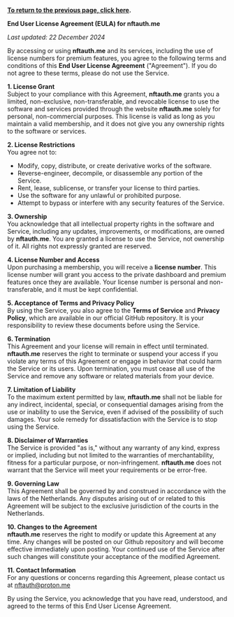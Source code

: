 **[To return to the previous page, click here](https://github.com/nftauthme/multi-chain-token-tracker/).**

**End User License Agreement (EULA) for nftauth.me**

_Last updated: 22 December 2024_

By accessing or using **nftauth.me** and its services, including the use of license numbers for premium features, you agree to the following terms and conditions of this **End User License Agreement** ("Agreement"). If you do not agree to these terms, please do not use the Service.

**1. License Grant**  
Subject to your compliance with this Agreement, **nftauth.me** grants you a limited, non-exclusive, non-transferable, and revocable license to use the software and services provided through the website **nftauth.me** solely for personal, non-commercial purposes. This license is valid as long as you maintain a valid membership, and it does not give you any ownership rights to the software or services.

**2. License Restrictions**  
You agree not to:  
- Modify, copy, distribute, or create derivative works of the software.  
- Reverse-engineer, decompile, or disassemble any portion of the Service.  
- Rent, lease, sublicense, or transfer your license to third parties.  
- Use the software for any unlawful or prohibited purpose.  
- Attempt to bypass or interfere with any security features of the Service.  

**3. Ownership**  
You acknowledge that all intellectual property rights in the software and Service, including any updates, improvements, or modifications, are owned by **nftauth.me**. You are granted a license to use the Service, not ownership of it. All rights not expressly granted are reserved.

**4. License Number and Access**  
Upon purchasing a membership, you will receive a **license number**. This license number will grant you access to the private dashboard and premium features once they are available. Your license number is personal and non-transferable, and it must be kept confidential.

**5. Acceptance of Terms and Privacy Policy**  
By using the Service, you also agree to the **Terms of Service** and **Privacy Policy**, which are available in our official GitHub repository. It is your responsibility to review these documents before using the Service.  

**6. Termination**  
This Agreement and your license will remain in effect until terminated. **nftauth.me** reserves the right to terminate or suspend your access if you violate any terms of this Agreement or engage in behavior that could harm the Service or its users. Upon termination, you must cease all use of the Service and remove any software or related materials from your device.

**7. Limitation of Liability**  
To the maximum extent permitted by law, **nftauth.me** shall not be liable for any indirect, incidental, special, or consequential damages arising from the use or inability to use the Service, even if advised of the possibility of such damages. Your sole remedy for dissatisfaction with the Service is to stop using the Service.

**8. Disclaimer of Warranties**  
The Service is provided "as is," without any warranty of any kind, express or implied, including but not limited to the warranties of merchantability, fitness for a particular purpose, or non-infringement. **nftauth.me** does not warrant that the Service will meet your requirements or be error-free.

**9. Governing Law**  
This Agreement shall be governed by and construed in accordance with the laws of the Netherlands. Any disputes arising out of or related to this Agreement will be subject to the exclusive jurisdiction of the courts in the Netherlands.

**10. Changes to the Agreement**  
**nftauth.me** reserves the right to modify or update this Agreement at any time. Any changes will be posted on our Github repository and will become effective immediately upon posting. Your continued use of the Service after such changes will constitute your acceptance of the modified Agreement.

**11. Contact Information**  
For any questions or concerns regarding this Agreement, please contact us at nftauth@proton.me

By using the Service, you acknowledge that you have read, understood, and agreed to the terms of this End User License Agreement.
